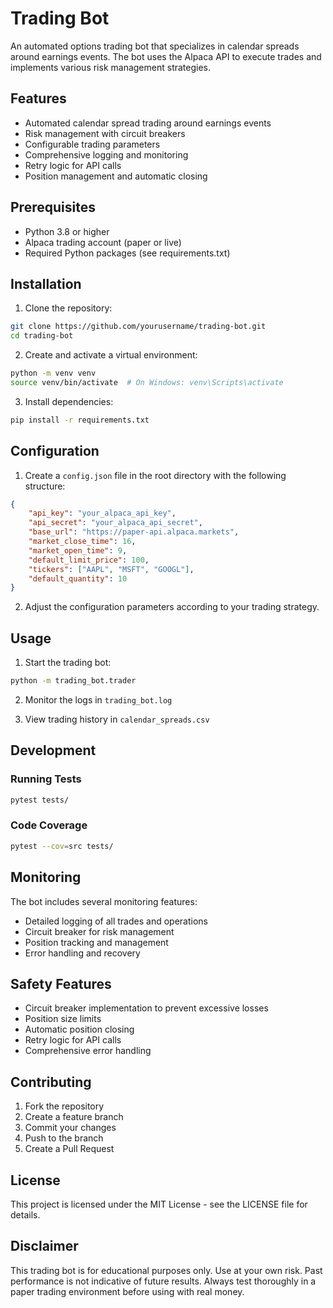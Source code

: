 # Trading Bot

An automated options trading bot that specializes in calendar spreads around earnings events. The bot uses the Alpaca API to execute trades and implements various risk management strategies.

## Features

- Automated calendar spread trading around earnings events
- Risk management with circuit breakers
- Configurable trading parameters
- Comprehensive logging and monitoring
- Retry logic for API calls
- Position management and automatic closing

## Prerequisites

- Python 3.8 or higher
- Alpaca trading account (paper or live)
- Required Python packages (see requirements.txt)

## Installation

1. Clone the repository:
```bash
git clone https://github.com/yourusername/trading-bot.git
cd trading-bot
```

2. Create and activate a virtual environment:
```bash
python -m venv venv
source venv/bin/activate  # On Windows: venv\Scripts\activate
```

3. Install dependencies:
```bash
pip install -r requirements.txt
```

## Configuration

1. Create a `config.json` file in the root directory with the following structure:
```json
{
    "api_key": "your_alpaca_api_key",
    "api_secret": "your_alpaca_api_secret",
    "base_url": "https://paper-api.alpaca.markets",
    "market_close_time": 16,
    "market_open_time": 9,
    "default_limit_price": 100,
    "tickers": ["AAPL", "MSFT", "GOOGL"],
    "default_quantity": 10
}
```

2. Adjust the configuration parameters according to your trading strategy.

## Usage

1. Start the trading bot:
```bash
python -m trading_bot.trader
```

2. Monitor the logs in `trading_bot.log`

3. View trading history in `calendar_spreads.csv`

## Development

### Running Tests
```bash
pytest tests/
```

### Code Coverage
```bash
pytest --cov=src tests/
```

## Monitoring

The bot includes several monitoring features:
- Detailed logging of all trades and operations
- Circuit breaker for risk management
- Position tracking and management
- Error handling and recovery

## Safety Features

- Circuit breaker implementation to prevent excessive losses
- Position size limits
- Automatic position closing
- Retry logic for API calls
- Comprehensive error handling

## Contributing

1. Fork the repository
2. Create a feature branch
3. Commit your changes
4. Push to the branch
5. Create a Pull Request

## License

This project is licensed under the MIT License - see the LICENSE file for details.

## Disclaimer

This trading bot is for educational purposes only. Use at your own risk. Past performance is not indicative of future results. Always test thoroughly in a paper trading environment before using with real money.
